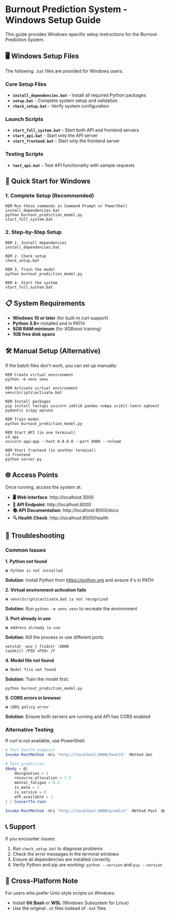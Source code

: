 # Burnout Prediction System - Windows Setup Guide

This guide provides Windows-specific setup instructions for the Burnout Prediction System.

## 🖥️ Windows Setup Files

The following `.bat` files are provided for Windows users:

### Core Setup Files
- **`install_dependencies.bat`** - Install all required Python packages
- **`setup.bat`** - Complete system setup and validation
- **`check_setup.bat`** - Verify system configuration

### Launch Scripts
- **`start_full_system.bat`** - Start both API and frontend servers
- **`start_api.bat`** - Start only the API server
- **`start_frontend.bat`** - Start only the frontend server

### Testing Scripts
- **`test_api.bat`** - Test API functionality with sample requests

## 🚀 Quick Start for Windows

### 1. **Complete Setup (Recommended)**
```batch
REM Run these commands in Command Prompt or PowerShell
install_dependencies.bat
python burnout_prediction_model.py
start_full_system.bat
```

### 2. **Step-by-Step Setup**
```batch
REM 1. Install dependencies
install_dependencies.bat

REM 2. Check setup
check_setup.bat

REM 3. Train the model
python burnout_prediction_model.py

REM 4. Start the system
start_full_system.bat
```

## 📋 System Requirements

- **Windows 10 or later** (for built-in curl support)
- **Python 3.8+** installed and in PATH
- **8GB RAM minimum** (for XGBoost training)
- **1GB free disk space**

## 🛠️ Manual Setup (Alternative)

If the batch files don't work, you can set up manually:

```batch
REM Create virtual environment
python -m venv venv

REM Activate virtual environment
venv\Scripts\activate.bat

REM Install packages
pip install fastapi uvicorn joblib pandas numpy scikit-learn xgboost pydantic scipy optuna

REM Train model
python burnout_prediction_model.py

REM Start API (in one terminal)
cd api
uvicorn app:app --host 0.0.0.0 --port 8000 --reload

REM Start frontend (in another terminal)
cd frontend
python server.py
```

## 🌐 Access Points

Once running, access the system at:

- **🖥️ Web Interface**: http://localhost:3000
- **🔧 API Endpoint**: http://localhost:8000
- **📚 API Documentation**: http://localhost:8000/docs
- **🔍 Health Check**: http://localhost:8000/health

## 🐛 Troubleshooting

### Common Issues

**1. Python not found**
```
❌ Python is not installed
```
**Solution**: Install Python from https://python.org and ensure it's in PATH

**2. Virtual environment activation fails**
```
❌ venv\Scripts\activate.bat is not recognized
```
**Solution**: Run `python -m venv venv` to recreate the environment

**3. Port already in use**
```
❌ Address already in use
```
**Solution**: Kill the process or use different ports:
```batch
netstat -ano | findstr :8000
taskkill /PID <PID> /F
```

**4. Model file not found**
```
❌ Model file not found
```
**Solution**: Train the model first:
```batch
python burnout_prediction_model.py
```

**5. CORS errors in browser**
```
❌ CORS policy error
```
**Solution**: Ensure both servers are running and API has CORS enabled

### Alternative Testing

If curl is not available, use PowerShell:

```powershell
# Test health endpoint
Invoke-RestMethod -Uri "http://localhost:8000/health" -Method Get

# Test prediction
$body = @{
    designation = 3
    resource_allocation = 7.5
    mental_fatigue = 6.2
    is_male = 1
    is_service = 0
    wfh_available = 1
} | ConvertTo-Json

Invoke-RestMethod -Uri "http://localhost:8000/predict" -Method Post -Body $body -ContentType "application/json"
```

## 📞 Support

If you encounter issues:

1. Run `check_setup.bat` to diagnose problems
2. Check the error messages in the terminal windows
3. Ensure all dependencies are installed correctly
4. Verify Python and pip are working: `python --version` and `pip --version`

## 🔄 Cross-Platform Note

For users who prefer Unix-style scripts on Windows:
- Install **Git Bash** or **WSL** (Windows Subsystem for Linux)
- Use the original `.sh` files instead of `.bat` files
